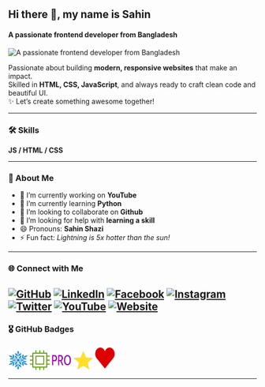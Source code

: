 ## Hi there 👋, my name is Sahin  
#### A passionate frontend developer from Bangladesh  

![A passionate frontend developer from Bangladesh](https://yt3.googleusercontent.com/5Z0udUbo1tvh5oeyeZpHTNoeSdVhuqui6dWMocgblvTllQqpzwRTzG_b-tIRB9-x0xg4qxXfCw=w1138-fcrop64=1,00005a57ffffa5a8-k-c0xffffffff-no-nd-rj)

Passionate about building **modern, responsive websites** that make an impact.  
Skilled in **HTML, CSS, JavaScript**, and always ready to craft clean code and beautiful UI.  
✨ Let’s create something awesome together!  

---

### 🛠 Skills  
**JS / HTML / CSS**

---

### 📌 About Me  
- 🔭 I’m currently working on **YouTube**  
- 🌱 I’m currently learning **Python**  
- 👯 I’m looking to collaborate on **Github**  
- 🤔 I’m looking for help with **learning a skill**  
- 😄 Pronouns: **Sahin Shazi**  
- ⚡ Fun fact: *Lightning is 5x hotter than the sun!*  

---
### 🌐 Connect with Me  

[![GitHub](https://img.shields.io/badge/GitHub-000000?style=for-the-badge&logo=github&logoColor=white)](https://github.com/SahinShaz)
[![LinkedIn](https://img.shields.io/badge/LinkedIn-0077B5?style=for-the-badge&logo=linkedin&logoColor=white)](https://www.linkedin.com/in/SahinShaz/)
[![Facebook](https://img.shields.io/badge/Facebook-1877F2?style=for-the-badge&logo=facebook&logoColor=white)](https://www.facebook.com/SahinShaz)
[![Instagram](https://img.shields.io/badge/Instagram-E4405F?style=for-the-badge&logo=instagram&logoColor=white)](https://www.instagram.com/sahinshazi/)
[![Twitter](https://img.shields.io/badge/Twitter-1DA1F2?style=for-the-badge&logo=twitter&logoColor=white)](https://twitter.com/sahin_tech_1)
[![YouTube](https://img.shields.io/badge/YouTube-FF0000?style=for-the-badge&logo=youtube&logoColor=white)](https://www.youtube.com/channel/SahinShaz)
[![Website](https://img.shields.io/badge/Website-000000?style=for-the-badge&logo=icloud&logoColor=white)](https://youtube.com/@sahinshaji?si=bDg6Gc8inaDqSBz3)
---

### 🎖️ GitHub Badges  
<a href='https://archiveprogram.github.com/'><img src='https://raw.githubusercontent.com/acervenky/animated-github-badges/master/assets/acbadge.gif' width='40' height='40'></a>
<a href='https://docs.github.com/en/developers'><img src='https://raw.githubusercontent.com/acervenky/animated-github-badges/master/assets/devbadge.gif' width='40' height='40'></a>
<a href='https://github.com/pricing'><img src='https://raw.githubusercontent.com/acervenky/animated-github-badges/master/assets/pro.gif' width='40' height='40'></a>
<a href='https://stars.github.com/'><img src='https://raw.githubusercontent.com/acervenky/animated-github-badges/master/assets/starbadge.gif' width='40' height='40'></a>
<a href='https://docs.github.com/en/github/supporting-the-open-source-community-with-github-sponsors'><img src='https://raw.githubusercontent.com/acervenky/animated-github-badges/master/assets/sponsorbadge.gif' width='40' height='50'></a>  

---
